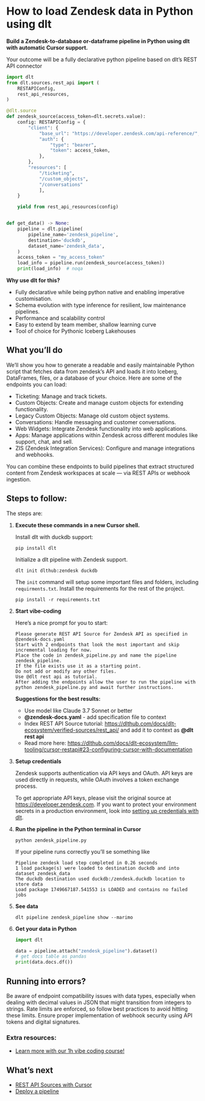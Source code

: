 # How to load Zendesk data in Python using dlt

**Build a Zendesk-to-database or-dataframe pipeline in Python using dlt with automatic Cursor support.**

Your outcome will be a fully declarative python pipeline based on dlt’s REST API connector

```python
import dlt
from dlt.sources.rest_api import (
    RESTAPIConfig,
    rest_api_resources,
)

@dlt.source
def zendesk_source(access_token=dlt.secrets.value):
    config: RESTAPIConfig = {
        "client": {
            "base_url": "https://developer.zendesk.com/api-reference/",
            "auth": {
                "type": "bearer",
                "token": access_token,
            },
        },
        "resources": [
            "/ticketing",
            "/custom_objects",
            "/conversations"
            ],
    }

    yield from rest_api_resources(config)


def get_data() -> None:
    pipeline = dlt.pipeline(
        pipeline_name='zendesk_pipeline',
        destination='duckdb',
        dataset_name='zendesk_data', 
    )
    access_token = "my_access_token"
    load_info = pipeline.run(zendesk_source(access_token))
    print(load_info)  # noqa
```

**Why use dlt for this?**

- Fully declarative while being python native and enabling imperative customisation.
- Schema evolution with type inference for resilient, low maintenance pipelines.
- Performance and scalability control
- Easy to extend by team member, shallow learning curve
- Tool of choice for Pythonic Iceberg  Lakehouses

## What you’ll do

We’ll show you how to generate a readable and easily maintainable Python script that fetches data from zendesk’s API and loads it into Iceberg, DataFrames, files, or a database of your choice. Here are some of the endpoints you can load:

- Ticketing: Manage and track tickets.
- Custom Objects: Create and manage custom objects for extending functionality.
- Legacy Custom Objects: Manage old custom object systems.
- Conversations: Handle messaging and customer conversations.
- Web Widgets: Integrate Zendesk functionality into web applications.
- Apps: Manage applications within Zendesk across different modules like support, chat, and sell.
- ZIS (Zendesk Integration Services): Configure and manage integrations and webhooks.

You can combine these endpoints to build pipelines that extract structured content from Zendesk workspaces at scale — via REST APIs or webhook ingestion.

## Steps to follow:

The steps are:

1. **Execute these commands in a new Cursor shell.**
    
    Install dlt with duckdb support:
    ```shell
    pip install dlt
    ```

    Initialize a dlt pipeline with Zendesk support.
    ```shell
    dlt init dlthub:zendesk duckdb
    ```

    The `init` command will setup some important files and folders, including `requirments.txt`. Install the requirements for the rest of the project.
    ```shell
    pip install -r requirements.txt
    ```
    
2. **Start vibe-coding**
    
    Here’s a nice prompt for you to start: 
    
    ```
    Please generate REST API Source for Zendesk API as specified in @zendesk-docs.yaml 
    Start with 2 endpoints that look the most important and skip incremental loading for now. 
    Place the code in zendesk_pipeline.py and name the pipeline zendesk_pipeline. 
    If the file exists use it as a starting point. 
    Do not add or modify any other files. 
    Use @dlt rest api as tutorial. 
    After adding the endpoints allow the user to run the pipeline with python zendesk_pipeline.py and await further instructions.
    
    ```
    
    **Suggestions for the best results:**
    - Use model like Claude 3.7 Sonnet or better
    - **@zendesk-docs.yaml** - add specification file to context
    - Index REST API Source tutorial: https://dlthub.com/docs/dlt-ecosystem/verified-sources/rest_api/ and add it to context as **@dlt rest api**
    - Read more here: https://dlthub.com/docs/dlt-ecosystem/llm-tooling/cursor-restapi#23-configuring-cursor-with-documentation
    
3. **Setup credentials** 
    
    Zendesk supports authentication via API keys and OAuth. API keys are used directly in requests, while OAuth involves a token exchange process.
    
    To get appropriate API keys, please visit the original source at https://developer.zendesk.com.
    If you want to protect your environment secrets in a production environment, look into [setting up credentials with dlt](https://dlthub.com/docs/walkthroughs/add_credentials).
    
4. **Run the pipeline in the Python terminal in Cursor**
    
    ```shell
    python zendesk_pipeline.py
    ```
    
    If your pipeline runs correctly you’ll se something like
    
    ```shell
    Pipeline zendesk load step completed in 0.26 seconds
    1 load package(s) were loaded to destination duckdb and into dataset zendesk_data
    The duckdb destination used duckdb:/zendesk.duckdb location to store data
    Load package 1749667187.541553 is LOADED and contains no failed jobs
    ```
    
5. **See data**
    
    ```shell
    dlt pipeline zendesk_pipeline show --marimo
    ```
    
6. **Get your data in Python**
    
    ```python
    import dlt
    
    data = pipeline.attach("zendesk_pipeline").dataset()
    # get docs table as pandas
    print(data.docs.df())
    ```

## Running into errors?

Be aware of endpoint compatibility issues with data types, especially when dealing with decimal values in JSON that might transition from integers to strings. Rate limits are enforced, so follow best practices to avoid hitting these limits. Ensure proper implementation of webhook security using API tokens and digital signatures.

### Extra resources:

- [Learn more with our 1h vibe coding course!](https://www.youtube.com/watch?v=GGid70rnJuM)

## What’s next

- [REST API Sources with Cursor](https://dlthub.com/docs/dlt-ecosystem/llm-tooling/cursor-restapi)
- [Deploy a pipeline](https://dlthub.com/docs/walkthroughs/deploy-a-pipeline)